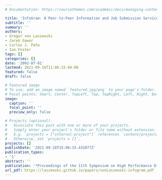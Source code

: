 ```yaml
---
# Documentation: https://sourcethemes.com/academic/docs/managing-content/

title: 'InfoGram: A Peer-to-Peer Information and Job Submission Service'
subtitle: ''
summary: ''
authors:
- Gregor von Laszewski
- Jarek Gawor
- Carlos J. Peña
- Ian Foster
tags: []
categories: []
date: '2002-07-01'
lastmod: 2021-09-16T11:06:33-04:00
featured: false
draft: false

# Featured image
# To use, add an image named `featured.jpg/png` to your page's folder.
# Focal points: Smart, Center, TopLeft, Top, TopRight, Left, Right, BottomLeft, Bottom, BottomRight.
image:
  caption: ''
  focal_point: ''
  preview_only: false

# Projects (optional).
#   Associate this post with one or more of your projects.
#   Simply enter your project's folder or file name without extension.
#   E.g. `projects = ["internal-project"]` references `content/project/deep-learning/index.md`.
#   Otherwise, set `projects = []`.
projects: []
publishDate: '2021-09-16T15:06:33.431077Z'
publication_types:
- '1'
abstract: ''
publication: '*Proceedings of the 11th Symposium on High Performance Distributed Computing*'
url_pdf: https://laszewski.github.io/papers/vonLaszewski-infogram.pdf
---
```


